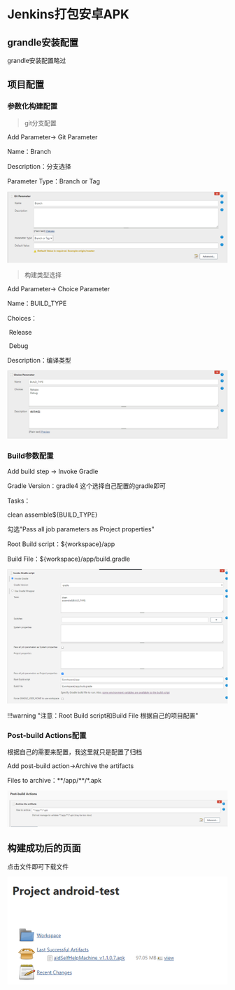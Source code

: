 # Jenkins打包安卓APK



## grandle安装配置

grandle安装配置略过





## 项目配置

### 参数化构建配置

> git分支配置

Add Parameter-> Git Parameter

Name：Branch

Description：分支选择

 Parameter Type：Branch or Tag

![image-20200703150529134](../images/image-20200703150529134.png)



> 构建类型选择

Add Parameter-> Choice Parameter

Name：BUILD_TYPE

Choices：

​	Release

​	Debug

Description：编译类型

![image-20200703150538619](../images/image-20200703150538619.png)



### Build参数配置

Add build step -> Invoke Gradle

Gradle Version：gradle4    这个选择自己配置的gradle即可

Tasks：

clean
assemble${BUILD_TYPE}

勾选"Pass all job parameters as Project properties"

Root Build script：${workspace}/app 

Build File：${workspace}/app/build.gradle

![image-20200703150503092](../images/image-20200703150503092.png)

!!!warning "注意：Root Build script和Build File 根据自己的项目配置"



### Post-build Actions配置

根据自己的需要来配置，我这里就只是配置了归档

Add post-build action->Archive the artifacts

 Files to archive：\*\*/app/\*\*/*.apk

![image-20200703150439770](../images/image-20200703150439770.png)





## 构建成功后的页面

点击文件即可下载文件

![image-20200703150618109](../images/image-20200703150618109.png) 